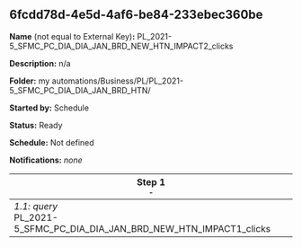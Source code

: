 ## 6fcdd78d-4e5d-4af6-be84-233ebec360be

**Name** (not equal to External Key)**:** PL_2021-5_SFMC_PC_DIA_DIA_JAN_BRD_NEW_HTN_IMPACT2_clicks

**Description:** n/a

**Folder:** my automations/Business/PL/PL_2021-5_SFMC_PC_DIA_DIA_JAN_BRD_HTN/

**Started by:** Schedule

**Status:** Ready

**Schedule:** Not defined

**Notifications:** _none_


| Step 1<br>_<small>-</small>_ |
| --- |
| _1.1: query_<br>PL_2021-5_SFMC_PC_DIA_DIA_JAN_BRD_NEW_HTN_IMPACT1_clicks |
